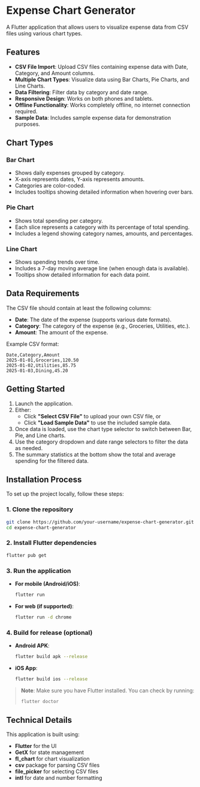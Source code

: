 # Expense Chart Generator

A Flutter application that allows users to visualize expense data from CSV files using various chart types.

## Features

- **CSV File Import**: Upload CSV files containing expense data with Date, Category, and Amount columns.
- **Multiple Chart Types**: Visualize data using Bar Charts, Pie Charts, and Line Charts.
- **Data Filtering**: Filter data by category and date range.
- **Responsive Design**: Works on both phones and tablets.
- **Offline Functionality**: Works completely offline, no internet connection required.
- **Sample Data**: Includes sample expense data for demonstration purposes.

## Chart Types

### Bar Chart
- Shows daily expenses grouped by category.
- X-axis represents dates, Y-axis represents amounts.
- Categories are color-coded.
- Includes tooltips showing detailed information when hovering over bars.

### Pie Chart
- Shows total spending per category.
- Each slice represents a category with its percentage of total spending.
- Includes a legend showing category names, amounts, and percentages.

### Line Chart
- Shows spending trends over time.
- Includes a 7-day moving average line (when enough data is available).
- Tooltips show detailed information for each data point.

## Data Requirements

The CSV file should contain at least the following columns:
- **Date**: The date of the expense (supports various date formats).
- **Category**: The category of the expense (e.g., Groceries, Utilities, etc.).
- **Amount**: The amount of the expense.

Example CSV format:
```
Date,Category,Amount
2025-01-01,Groceries,120.50
2025-01-02,Utilities,85.75
2025-01-03,Dining,45.20
```

## Getting Started

1. Launch the application.
2. Either:
   - Click **"Select CSV File"** to upload your own CSV file, or
   - Click **"Load Sample Data"** to use the included sample data.
3. Once data is loaded, use the chart type selector to switch between Bar, Pie, and Line charts.
4. Use the category dropdown and date range selectors to filter the data as needed.
5. The summary statistics at the bottom show the total and average spending for the filtered data.

## Installation Process

To set up the project locally, follow these steps:

### 1. Clone the repository
```bash
git clone https://github.com/your-username/expense-chart-generator.git
cd expense-chart-generator
```

### 2. Install Flutter dependencies
```bash
flutter pub get
```

### 3. Run the application
- **For mobile (Android/iOS)**:
  ```bash
  flutter run
  ```
- **For web (if supported)**:
  ```bash
  flutter run -d chrome
  ```

### 4. Build for release (optional)
- **Android APK**:
  ```bash
  flutter build apk --release
  ```
- **iOS App**:
  ```bash
  flutter build ios --release
  ```

> **Note**: Make sure you have Flutter installed. You can check by running:
> ```bash
> flutter doctor
> ```

## Technical Details

This application is built using:
- **Flutter** for the UI
- **GetX** for state management
- **fl_chart** for chart visualization
- **csv** package for parsing CSV files
- **file_picker** for selecting CSV files
- **intl** for date and number formatting

